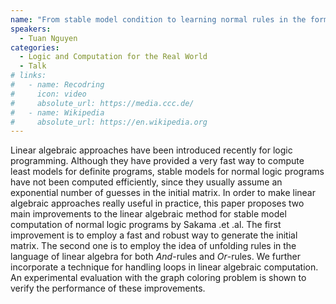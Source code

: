 ```yaml
---
name: "From stable model condition to learning normal rules in the form of program matrices"
speakers:
  - Tuan Nguyen
categories:
  - Logic and Computation for the Real World
  - Talk
# links:
#   - name: Recodring
#     icon: video
#     absolute_url: https://media.ccc.de/
#   - name: Wikipedia
#     absolute_url: https://en.wikipedia.org
---
```


  Linear algebraic approaches have been introduced recently for logic programming. Although they have provided a very fast way to compute least models for definite programs, stable models for normal logic programs have not been computed efficiently, since they usually assume an exponential number of guesses in the initial matrix. In order to make linear algebraic approaches really useful in practice, this paper proposes two main improvements to the linear algebraic method for stable model computation of normal logic programs by Sakama .et .al. The first improvement is to employ a fast and robust way to generate the initial matrix. The second one is to employ the idea of unfolding rules in the language of linear algebra for both $And$-rules and $Or$-rules. We further incorporate a technique for handling loops in linear algebraic computation. An experimental evaluation with the graph coloring problem is shown to verify the performance of these improvements.
